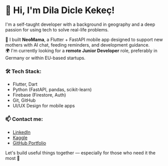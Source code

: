 # 👋 Hi, I'm Dila Dicle Kekeç!

I'm a self-taught developer with a background in geography and a deep passion for using tech to solve real-life problems.

🚀 I built **NeoMama**, a Flutter + FastAPI mobile app designed to support new mothers with AI chat, feeding reminders, and development guidance.  
🌍 I'm currently looking for a **remote Junior Developer** role, preferably in Germany or within EU-based startups.

### 🛠️ Tech Stack:
- Flutter, Dart
- Python (FastAPI, pandas, scikit-learn)
- Firebase (Firestore, Auth)
- Git, GitHub
- UI/UX Design for mobile apps

### 📫 Contact me:
- [LinkedIn](https://www.linkedin.com/in/dila-dicle-kekeç-330032279/)
- [Kaggle](https://www.kaggle.com/diladiclekeke)
- [GitHub Portfolio](https://github.com/dilakekec/NeoMama)

Let's build useful things together — especially for those who need it the most 💜
